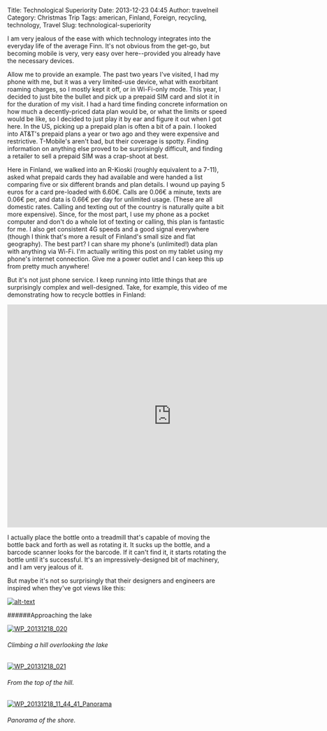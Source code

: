 Title: Technological Superiority
Date: 2013-12-23 04:45
Author: travelneil
Category: Christmas Trip
Tags: american, Finland, Foreign, recycling, technology, Travel
Slug: technological-superiority

I am very jealous of the ease with which technology integrates into the
everyday life of the average Finn. It's not obvious from the get-go, but
becoming mobile is very, very easy over here--provided you already have
the necessary devices.

Allow me to provide an example. The past two years I've visited, I had
my phone with me, but it was a very limited-use device, what with
exorbitant roaming charges, so I mostly kept it off, or in Wi-Fi-only
mode. This year, I decided to just bite the bullet and pick up a prepaid
SIM card and slot it in for the duration of my visit. I had a hard time
finding concrete information on how much a decently-priced data plan
would be, or what the limits or speed would be like, so I decided to
just play it by ear and figure it out when I got here. In the US,
picking up a prepaid plan is often a bit of a pain. I looked into AT&T's
prepaid plans a year or two ago and they were expensive and restrictive.
T-Mobile's aren't bad, but their coverage is spotty. Finding information
on anything else proved to be surprisingly difficult, and finding a
retailer to sell a prepaid SIM was a crap-shoot at best.

Here in Finland, we walked into an R-Kioski (roughly equivalent to a
7-11), asked what prepaid cards they had available and were handed a
list comparing five or six different brands and plan details. I wound up
paying 5 euros for a card pre-loaded with 6.60€. Calls are 0.06€ a
minute, texts are 0.06€ per, and data is 0.66€ per day for unlimited
usage. (These are all domestic rates. Calling and texting out of the
country is naturally quite a bit more expensive). Since, for the most
part, I use my phone as a pocket computer and don't do a whole lot of
texting or calling, this plan is fantastic for me. I also get consistent
4G speeds and a good signal everywhere (though I think that's more a
result of Finland's small size and flat geography). The best part? I can
share my phone's (unlimited!) data plan with anything via Wi-Fi. I'm
actually writing this post on my tablet using my phone's internet
connection. Give me a power outlet and I can keep this up from pretty
much anywhere!

But it's not just phone service. I keep running into little things that
are surprisingly complex and well-designed. Take, for example, this
video of me demonstrating how to recycle bottles in Finland:

<iframe width="750" height="510" src="https://www.youtube.com/embed/OFraSWjsDkA" frameborder="0" allowfullscreen></iframe>

I actually place the bottle onto a treadmill that's capable of moving
the bottle back and forth as well as rotating it. It sucks up the
bottle, and a barcode scanner looks for the barcode. If it can't find
it, it starts rotating the bottle until it's successful. It's an
impressively-designed bit of machinery, and I am very jealous of it.

But maybe it's not so surprisingly that their designers and engineers
are inspired when they've got views like this:

[![alt-text]({filename}images/wp_20131218_002_thumbnail.jpg)]({filename}images/wp_20131218_002.jpg)

######Approaching the lake

[![WP\_20131218\_020]({filename}images/wp_20131218_020_thumbnail.jpg)]({filename}images/wp_20131218_020.jpg)

######  Climbing a hill overlooking the lake

[![WP\_20131218\_021]({filename}images/wp_20131218_021_thumbnail.jpg)]({filename}images/wp_20131218_021.jpg)

######  From the top of the hill.

[![WP\_20131218\_11\_44\_41\_Panorama]({filename}images/wp_20131218_11_44_41_panorama_thumbnail.jpg)]({filename}images/wp_20131218_11_44_41_panorama.jpg)

######  Panorama of the shore.
